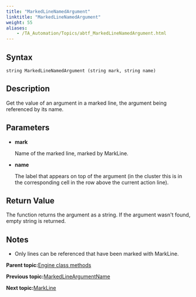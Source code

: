 ```yaml
--- 
title: "MarkedLineNamedArgument"
linktitle: "MarkedLineNamedArgument"
weight: 55
aliases: 
    - /TA_Automation/Topics/abtf_MarkedLineNamedArgument.html
---
```


## Syntax

`string MarkedLineNamedArgument (string mark, string name)`

## Description

Get the value of an argument in a marked line, the argument being referenced by its name.

## Parameters

-   **mark**

    Name of the marked line, marked by MarkLine.

-   **name**

    The label that appears on top of the argument \(in the cluster this is in the corresponding cell in the row above the current action line\).


## Return Value

The function returns the argument as a string. If the argument wasn't found, empty string is returned.

## Notes

-   Only lines can be referenced that have been marked with MarkLine.

**Parent topic:**[Engine class methods](/TA_Automation/Topics/abtf_Engine_classes.html)

**Previous topic:**[MarkedLineArgumentName](/TA_Automation/Topics/abtf_MarkedLineArgumentName.html)

**Next topic:**[MarkLine](/TA_Automation/Topics/abtf_MarkLine.html)

